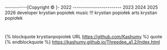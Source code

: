-----------[Copyright © ]- 2022 ------------------------ 
2023
2024
2025
2026
developer
krystian popiołek 
music 
!!! 
krystian popiołek 
arts
krystian popiołek 

```


```
{% blockquote krystianpopiolek URL https://github.com/Kashumy %}
quote
{% endblockquote %}
https://kashumy.github.io/Threedee_a1.2/Index.html
